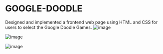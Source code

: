 # GOOGLE-DOODLE
Designed and implemented a frontend web page using HTML and CSS for users to select the Google Doodle Games.
![image](https://github.com/user-attachments/assets/618b1d6a-e59b-4c21-99af-a7920535a2cd)

![image](https://github.com/user-attachments/assets/fade0ab5-0697-4e32-8c90-b35bc7498a59)

![image](https://github.com/user-attachments/assets/247f9504-a372-4d71-9dbf-d962162891a8)


